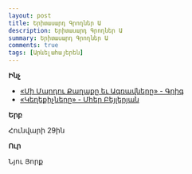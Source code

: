 ```yaml
---
layout: post
title: Երիտասարդ Գրողներ Ա
description: Երիտասարդ Գրողներ Ա
summary: Երիտասարդ Գրողներ Ա
comments: true
tags: [Արևելահայերեն]
---
```


**Ինչ**

- [«Մի Մարդու Քաղաքը եւ Ագռավները» - Գրիգ](/assets/files/Գրիգ/Մի%20Մարդու%20Քաղաքը%20եւ%20Ագռավները%20.pdf)
- [«Կեղեքիչները» - Մհեր Բեյլերյան](/assets/files/Մհեր%20Բեյլերյան/Կեղեքիչները.pdf)

**Երբ**

Հունվարի 29ին

**Ուր**

Նյու Յորք
